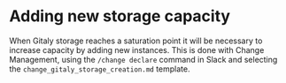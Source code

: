 # Adding new storage capacity

When Gitaly storage reaches a saturation point it will be necessary to increase capacity by adding new instances.
This is done with Change Management, using the `/change declare` command in Slack and selecting the `change_gitaly_storage_creation.md` template.
